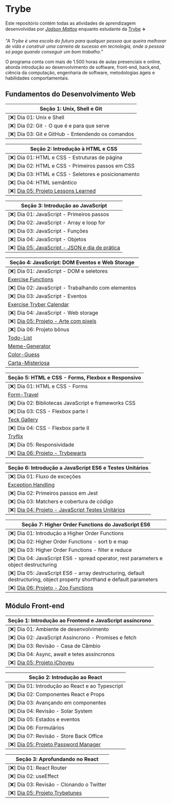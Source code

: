 # Trybe

Este repositório contém todas as atividades de aprendizagem desenvolvidas por _[Jadson Mattos](https://linkedin.com/in/jadsonmattos)_ enquanto estudante da [Trybe](https://www.betrybe.com/) :airplane:

_"A Trybe é uma escola do futuro para qualquer pessoa que queira melhorar de vida e construir uma carreira de sucesso em tecnologia, onde a pessoa só paga quando conseguir um bom trabalho."_

O programa conta com mais de 1.500 horas de aulas presenciais e online, aborda introdução ao desenvolvimento de software, front-end, back,end, ciência da computação, engenharia de software, metodologias ágeis e habilidades comportamentais.

## Fundamentos do Desenvolvimento Web

|Seção 1: Unix, Shell e Git|
|----------------------------|
|[:x:] Dia 01: Unix e Shell|
|[:x:] Dia 02: Git - O que é e para que serve|
|[:x:] Dia 03: Git e GitHub - Entendendo os comandos|

|Seção 2: Introdução à HTML e CSS|
|-------------------------------------|
|[:x:] Dia 01: HTML e CSS - Estruturas de página|
|[:x:] Dia 02: HTML e CSS - Primeiros passos em CSS|
|[:x:] Dia 03: HTML e CSS - Seletores e posicionamento|
|[:x:] Dia 04: HTML semântico|
|[:x:] [Dia 05: Projeto Lessons Learned](https://github.com/JadsonMattos/LessonsLearned)|

|Seção 3: Introdução ao JavaScript|
|-------------------------------------|
|[:x:] Dia 01: JavaScript - Primeiros passos|
|[:x:] Dia 02: JavaScript - Array e loop for|
|[:x:] Dia 03: JavaScript - Funções|
|[:x:] Dia 04: JavaScript - Objetos|
|[:x:] [Dia 05: JavaScript - JSON e dia de prática](https://github.com/JadsonMattos/Playground-Functions)|

|Seção 4: JavaScript: DOM Eventos e Web Storage|
|-------------------------------------------------|
|[:x:] Dia 01: JavaScript - DOM e seletores|
|[Exercise Functions](https://github.com/JadsonMattos/Exercise-Functions)|
|[:x:] Dia 02: JavaScript - Trabalhando com elementos|
|[:x:] Dia 03: JavaScript - Eventos|
|[Exercise Tryber Calendar](https://github.com/JadsonMattos/Tryber-Calendar)|
|[:x:] Dia 04: JavaScript - Web storage|
|[:x:] [Dia 05: Projeto - Arte com pixels](https://github.com/JadsonMattos/Pixel-Arts)|
|[:x:] Dia 06: Projeto bônus|
|[Todo-List](https://github.com/JadsonMattos/Todo-List)|
|[Meme-Generator](https://github.com/JadsonMattos/Meme-Generator)|
|[Color-Guess](https://github.com/JadsonMattos/Color-Guess)|
|[Carta-Misteriosa](https://github.com/JadsonMattos/Carta-Misteriosa)|

|Seção 5: HTML e CSS - Forms, Flexbox e Responsivo|
|-------------------------------------------------|
|[:x:] Dia 01: HTML e CSS - Forms|
|[Form-Travel](https://github.com/JadsonMattos/Trybe-Travel)|
|[:x:] Dia 02: Bibliotecas JavaScript e frameworks CSS|
|[:x:] Dia 03: CSS - Flexbox parte I|
|[Teck Gallery](https://github.com/JadsonMattos/Tech-Gallery)|
|[:x:] Dia 04: CSS - Flexbox parte II|
|[Tryflix](https://github.com/JadsonMattos/Tryflix)|
|[:x:] Dia 05: Responsividade|
|[:x:] [Dia 06: Projeto - Trybewarts](https://github.com/JadsonMattos/Trybewarts)|

|Seção 6: Introdução a JavaScript ES6 e Testes Unitários|
|---------------------------------------------------------|
|[:x:] Dia 01: Fluxo de exceções|
|[Exception Handling](https://github.com/JadsonMattos/exception-handling)|
|[:x:] Dia 02: Primeiros passos em Jest|
|[:x:] Dia 03: Matchers e cobertura de código|
|[:x:] [Dia 04: Projeto - JavaScript Testes Unitários](https://github.com/JadsonMattos/unit-tests)|

|Seção 7: Higher Order Functions do JavaScript ES6|
|-------------------------------------------------|
|[:x:] Dia 01: Introdução a Higher Order Functions|
|[:x:] Dia 02: Higher Order Functions - sort b   e map|
|[:x:] Dia 03: Higher Order Functions - filter e reduce|
|[:x:] Dia 04: JavaScript ES6 - spread operator, rest parameters e object destructuring|
|[:x:] Dia 05: JavaScript ES6 - array destructuring, default destructuring, object property shorthand e default parameters|
|[:x:] [Dia 06: Projeto - Zoo Functions](https://github.com/JadsonMattos/zoo-functions)|

## Módulo Front-end

|Seção 1: Introdução ao Frontend e JavaScript assíncrono|
|----------------------------|
|[:x:] Dia 01: Ambiente de desenvolvimento|
|[:x:] Dia 02: JavaScript Assíncrono - Promises e fetch|
|[:x:] Dia 03: Revisão - Casa de Câmbio|
|[:x:] Dia 04: Async, await e tetes assíncronos|
|[:x:] [Dia 05: Projeto iChoveu](https://github.com/JadsonMattos/iChoveu)|

|Seção 2: Introdução ao React|
|-------------------------------------|
|[:x:] Dia 01: Introdução ao React e ao Typescript|
|[:x:] Dia 02: Componentes React e Props|
|[:x:] Dia 03: Avançando em componentes|
|[:x:] Dia 04: Revisão - Solar System|
|[:x:] Dia 05: Estados e eventos|
|[:x:] Dia 06: Formulários|
|[:x:] Dia 07: Revisão - Store Back Office|
|[:x:] [Dia 05: Projeto Password Manager](https://github.com/JadsonMattos/password-manager)|

|Seção 3: Aprofundando no React|
|-------------------------------------|
|[:x:] Dia 01: React Router|
|[:x:] Dia 02: useEffect|
|[:x:] Dia 03: Revisão - Clonando o Twitter|
|[:x:] [Dia 05: Projeto Trybetunes](https://github.com/JadsonMattos/trybetunes)|
